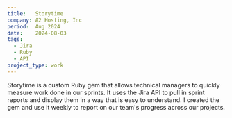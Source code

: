 ```yaml
---
title:   Storytime
company: A2 Hosting, Inc
period:  Aug 2024
date:    2024-08-03
tags:
  - Jira
  - Ruby
  - API
project_type: work
---
```


Storytime is a custom Ruby gem that allows technical managers to quickly
measure work done in our sprints. It uses the Jira API to pull in sprint
reports and display them in a way that is easy to understand. I created the
gem and use it weekly to report on our team's progress across our projects.

